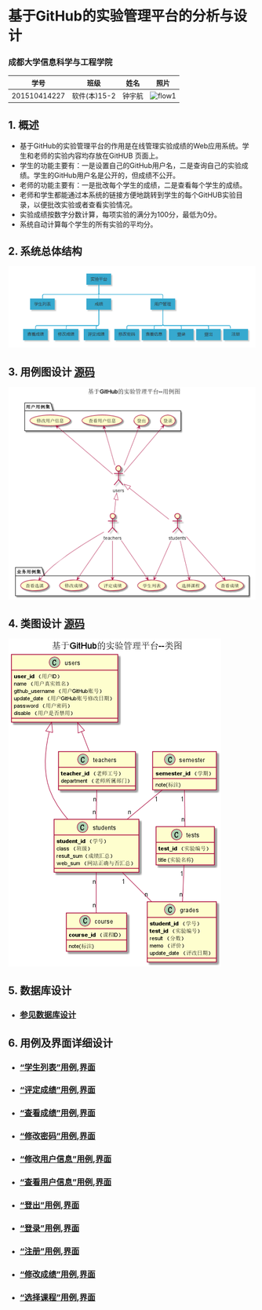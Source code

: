 <!-- markdownlint-disable MD033-->
<!-- 禁止MD033类型的警告 https://www.npmjs.com/package/markdownlint -->

# 基于GitHub的实验管理平台的分析与设计

### 成都大学信息科学与工程学院

|学号|班级|姓名|照片|
|:-------:|:-------------: | :----------:|:---:|
|201510414227|软件(本)15-2|钟宇航|![flow1](./myself.png)|

## 1. 概述
- 基于GitHub的实验管理平台的作用是在线管理实验成绩的Web应用系统。学生和老师的实验内容均存放在GitHUB
页面上。
- 学生的功能主要有：一是设置自己的GitHub用户名，二是查询自己的实验成绩。学生的GitHub用户名是公开的，但成绩不公开。
- 老师的功能主要有：一是批改每个学生的成绩，二是查看每个学生的成绩。
- 老师和学生都能通过本系统的链接方便地跳转到学生的每个GitHUB实验目录，以便批改实验或者查看实验情况。
- 实验成绩按数字分数计算，每项实验的满分为100分，最低为0分。
- 系统自动计算每个学生的所有实验的平均分。
    
## 2. 系统总体结构
![](./total.png)
## 3. 用例图设计 [源码](src/main/UserCase.puml)
![](./UserCase.png)

## 4. 类图设计 [源码](src/main/class.puml)
![](class.png)

## 5. 数据库设计
- ### [参见数据库设计](./DataDesign.md)

## 6. 用例及界面详细设计
- ### [“学生列表”用例](src/cases/StudentList.md),[界面](https://github.com/zhongyuhang/is_analysis/blob/master/test6/src/ui/student.png)
- ### [“评定成绩”用例](src/cases/Evaluationscore.md),[界面](https://github.com/zhongyuhang/is_analysis/blob/master/test6/src/ui/Evaluationscore.png)
- ### [“查看成绩”用例](src/cases/CheckGrade.md),[界面]( https://github.com/zhongyuhang/is_analysis/blob/master/test6/src/ui/checkscore.png)
- ### [“修改密码”用例](src/cases/Modify.md),[界面](https://github.com/zhongyuhang/is_analysis/blob/master/test6/src/ui/updatepwd.png)
- ### [“修改用户信息”用例](src/cases/ModifyUserInfo.md),[界面](https://github.com/zhongyuhang/is_analysis/blob/master/test6/src/ui/updateinfo.png)
- ### [“查看用户信息”用例](src/cases/FindUser.md),[界面](https://github.com/zhongyuhang/is_analysis/blob/master/test6/src/ui/userInfo.png)
- ### [“登出”用例](src/cases/logout.md),[界面](https://github.com/zhongyuhang/is_analysis/blob/master/test6/src/ui/logout.png)
- ### [“登录”用例](src/cases/login.md),[界面](https://github.com/zhongyuhang/is_analysis/blob/master/test6/src/ui/login.png)
- ### [“注册”用例](src/cases/regist.md),[界面](https://github.com/zhongyuhang/is_analysis/blob/master/test6/src/ui/regist.png)
- ### [“修改成绩”用例](src/cases/UpdateScore.md),[界面](https://github.com/zhongyuhang/is_analysis/blob/master/test6/src/ui/checkscore.png)
- ### [“选择课程”用例](src/cases/CheckCourse.md),[界面](https://github.com/zhongyuhang/is_analysis/blob/master/test6/src/ui/checkcourse.png)
